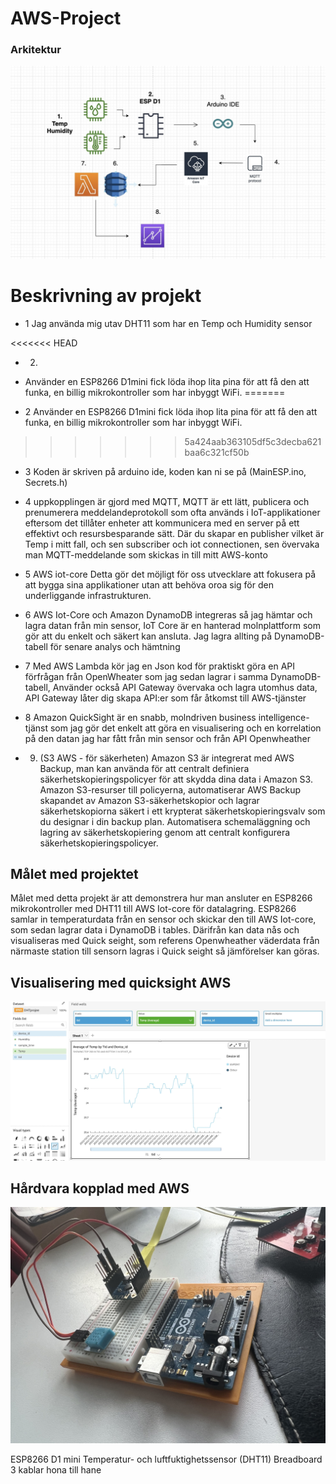 # AWS-Project
### Arkitektur 

<img src="/img/espbild.jpg">

# Beskrivning av projekt

* 1 
Jag använda mig utav DHT11 som har en Temp och Humidity sensor     

<<<<<<< HEAD
* 2. 
- Använder en ESP8266 D1mini fick löda ihop lita pina för att få den att funka, en billig mikrokontroller som har inbyggt WiFi. 
=======
* 2
Använder en ESP8266 D1mini fick löda ihop lita pina för att få den att funka, en billig mikrokontroller som har inbyggt WiFi. 
>>>>>>> 5a424aab363105df5c3decba621baa6c321cf50b

* 3 
Koden är skriven på arduino ide, koden kan ni se på (MainESP.ino, Secrets.h)


* 4 
uppkopplingen är gjord med MQTT, MQTT är ett lätt, publicera och prenumerera meddelandeprotokoll som ofta används i IoT-applikationer eftersom det tillåter enheter att kommunicera med en server på ett effektivt och resursbesparande sätt. Där du skapar en publisher vilket är Temp i mitt fall, och sen subscriber och iot connectionen, sen övervaka man MQTT-meddelande som skickas in till mitt AWS-konto 


* 5 
AWS iot-core Detta gör det möjligt för oss utvecklare att fokusera på att bygga sina applikationer utan att behöva oroa sig för den underliggande infrastrukturen.

* 6 
AWS Iot-Core och Amazon DynamoDB integreras så jag hämtar och lagra datan från min sensor, IoT Core är en hanterad molnplattform som gör att du enkelt och säkert kan ansluta. 
Jag lagra allting på DynamoDB-tabell för senare analys och hämtning

* 7
Med AWS Lambda kör jag en Json kod för praktiskt göra en API förfrågan från OpenWheater som jag sedan lagrar i samma DynamoDB-tabell, Använder också API Gateway övervaka och lagra utomhus data, API Gateway låter dig skapa API:er som får åtkomst till AWS-tjänster

* 8 
Amazon QuickSight är en snabb, molndriven business intelligence-tjänst som jag gör det enkelt att göra en visualisering och en korrelation på den datan jag har fått från min sensor och från API Openwheather

* 9. (S3 AWS - för säkerheten)
Amazon S3 är integrerat med AWS Backup, man kan använda för att centralt definiera säkerhetskopieringspolicyer för att skydda dina data i Amazon S3.
Amazon S3-resurser till policyerna, automatiserar AWS Backup skapandet av Amazon S3-säkerhetskopior och lagrar säkerhetskopiorna säkert i ett krypterat säkerhetskopieringsvalv som du designar i din backup plan.
Automatisera schemaläggning och lagring av säkerhetskopiering genom att centralt konfigurera säkerhetskopieringspolicyer.



## **Målet med projektet**


Målet med detta projekt är att demonstrera hur man ansluter en ESP8266 mikrokontroller med DHT11 till AWS Iot-core för datalagring. ESP8266 samlar in temperaturdata från en sensor och skickar den till AWS Iot-core, som sedan lagrar data i DynamoDB i tables. Därifrån kan data nås och visualiseras med Quick seight, som referens Openwheather väderdata från närmaste station till sensorn lagras i Quick seight så jämförelser kan göras.


## **Visualisering med quicksight AWS**

<img src="/img/projdht.jpg">

## **Hårdvara kopplad med AWS**

<img src="/img/proj.jpg">


ESP8266 D1 mini
Temperatur- och luftfuktighetssensor (DHT11)
Breadboard
3 kablar hona till hane


